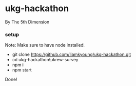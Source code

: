 # ukg-hackathon
By The 5th Dimension

### setup
Note: Make sure to have node installed.

- git clone https://github.com/liamkyoung/ukg-hackathon.git
- cd ukg-hackathon\ukrew-survey
- npm i
- npm start

Done!